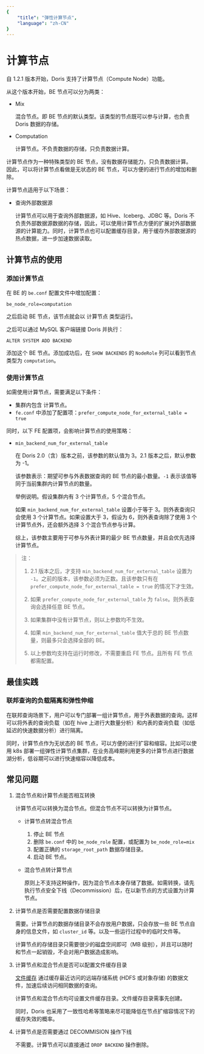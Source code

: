 ```yaml
---
{
    "title": "弹性计算节点",
    "language": "zh-CN"
}
---
```


<!-- 
Licensed to the Apache Software Foundation (ASF) under one
or more contributor license agreements.  See the NOTICE file
distributed with this work for additional information
regarding copyright ownership.  The ASF licenses this file
to you under the Apache License, Version 2.0 (the
"License"); you may not use this file except in compliance
with the License.  You may obtain a copy of the License at

  http://www.apache.org/licenses/LICENSE-2.0

Unless required by applicable law or agreed to in writing,
software distributed under the License is distributed on an
"AS IS" BASIS, WITHOUT WARRANTIES OR CONDITIONS OF ANY
KIND, either express or implied.  See the License for the
specific language governing permissions and limitations
under the License.
-->

# 计算节点

<version since="1.2.1">
</version>

自 1.2.1 版本开始，Doris 支持了计算节点（Compute Node）功能。

从这个版本开始，BE 节点可以分为两类：

- Mix

	混合节点。即 BE 节点的默认类型。该类型的节点既可以参与计算，也负责 Doris 数据的存储。

- Computation

	计算节点。不负责数据的存储，只负责数据计算。

计算节点作为一种特殊类型的 BE 节点，没有数据存储能力，只负责数据计算。
因此，可以将计算节点看做是无状态的 BE 节点，可以方便的进行节点的增加和删除。

计算节点适用于以下场景：

- 查询外部数据源

	计算节点可以用于查询外部数据源，如 Hive、Iceberg、JDBC 等。Doris 不负责外部数据源数据的存储，因此，可以使用计算节点方便的扩展对外部数据源的计算能力。同时，计算节点也可以配置缓存目录，用于缓存外部数据源的热点数据，进一步加速数据读取。

## 计算节点的使用

### 添加计算节点

在 BE 的 `be.conf` 配置文件中增加配置：

`be_node_role=computation`

之后启动 BE 节点，该节点就会以 计算节点 类型运行。

之后可以通过 MySQL 客户端链接 Doris 并执行：

`ALTER SYSTEM ADD BACKEND`

添加这个 BE 节点。添加成功后，在 `SHOW BACKENDS` 的 `NodeRole` 列可以看到节点类型为 `computation`。

### 使用计算节点

如需使用计算节点，需要满足以下条件：

- 集群内包含 计算节点。
- `fe.conf` 中添加了配置项：`prefer_compute_node_for_external_table = true`

同时，以下 FE 配置项，会影响计算节点的使用策略：

- `min_backend_num_for_external_table`

	在 Doris 2.0（含）版本之前，该参数的默认值为 3。2.1 版本之后，默认参数为 -1。
	
	该参数表示：期望可参与外表数据查询的 BE 节点的最小数量。`-1` 表示该值等同于当前集群内计算节点的数量。
	
	举例说明。假设集群内有 3 个计算节点，5 个混合节点。
	
	如果 `min_backend_num_for_external_table` 设置小于等于 3。则外表查询只会使用 3 个计算节点。如果设置大于 3，假设为 6，则外表查询除了使用 3 个计算节点外，还会额外选择 3 个混合节点参与计算。
	
	综上，该参数主要用于可参与外表计算的最少 BE 节点数量，并且会优先选择计算节点。
	
> 注：
> 
> 1. 2.1 版本之后，才支持 `min_backend_num_for_external_table` 设置为 `-1`。之前的版本，该参数必须为正数。且该参数只有在 `prefer_compute_node_for_external_table = true` 的情况下才生效。
> 
> 2. 如果 `prefer_compute_node_for_external_table` 为 `false`。则外表查询会选择任意 BE 节点。
> 
> 3. 如果集群中没有计算节点，则以上参数均不生效。
> 
> 4. 如果 `min_backend_num_for_external_table` 值大于总的 BE 节点数量，则最多只会选择全部的 BE。
> 
> 5. 以上参数均支持在运行时修改，不需要重启 FE 节点。且所有 FE 节点都需配置。

## 最佳实践

### 联邦查询的负载隔离和弹性伸缩

在联邦查询场景下，用户可以专门部署一组计算节点，用于外表数据的查询。这样可以将外表的查询负载（如在 hive 上进行大数量分析）和内表的查询负载（如低延迟的快速数据分析）进行隔离。

同时，计算节点作为无状态的 BE 节点，可以方便的进行扩容和缩容。比如可以使用 k8s 部署一组弹性计算节点集群，在业务高峰期利用更多的计算节点进行数据湖分析，低谷期可以进行快速缩容以降低成本。

## 常见问题

1. 混合节点和计算节点能否相互转换

	计算节点可以转换为混合节点。但混合节点不可以转换为计算节点。
	
	- 计算节点转混合节点

		1. 停止 BE 节点
		2. 删除 `be.conf` 中的 `be_node_role` 配置，或配置为 `be_node_role=mix`
		3. 配置正确的 `storage_root_path` 数据存储目录。
		4. 启动 BE 节点。

	- 混合节点转计算节点

		原则上不支持这种操作，因为混合节点本身存储了数据。如需转换，请先执行节点安全下线（Decommission）后，在以新节点的方式设置为计算节点。
		
2. 计算节点是否需要配置数据存储目录

	需要。计算节点的数据存储目录不会存放用户数据，只会存放一些 BE 节点自身的信息文件，如 `cluster_id` 等。以及一些运行过程中的临时文件等。
	
	计算节点的存储目录只需要很少的磁盘空间即可（MB 级别），并且可以随时和节点一起销毁，不会对用户数据造成影响。
	
3. 计算节点和混合节点是否可以配置文件缓存目录

	[文件缓存](./filecache.md) 通过缓存最近访问的远端存储系统 (HDFS 或对象存储) 的数据文件，加速后续访问相同数据的查询。
	
	计算节点和混合节点均可设置文件缓存目录。文件缓存目录需事先创建。
	
	同时，Doris 也采用了一致性哈希等策略来尽可能降低在节点扩缩容情况下的缓存失效的概率。
	
4. 计算节点是否需要通过 DECOMMISION 操作下线

	不需要。计算节点可以直接通过 `DROP BACKEND` 操作删除。